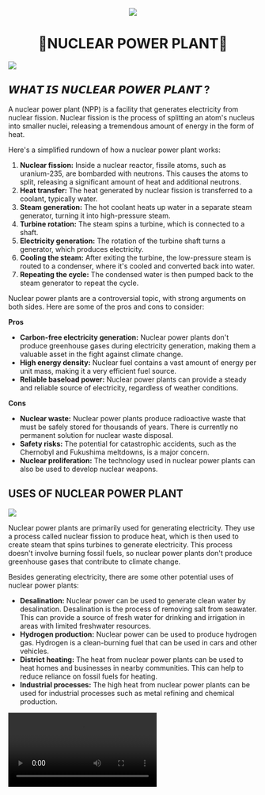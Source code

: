 <p align="center">
  <img src="https://readme-typing-svg.demolab.com?font=Capriola&size=40&duration=4000&pause=450&color=F70069&background=FFFFAA00&center=true&random=false&width=600&height=100&lines=WELCOME+TO+OUR+PROJECT+!; TEAM: GENSHIN" />
</p>


<h1 align="center"> 🌟NUCLEAR POWER PLANT🌟<br></h1>
<p align="center">

![](https://telegra.ph/file/bbd5506b1c56def046fa4.jpg)


## 𝙒𝙃𝘼𝙏 𝙄𝙎 𝙉𝙐𝘾𝙇𝙀𝘼𝙍 𝙋𝙊𝙒𝙀𝙍 𝙋𝙇𝘼𝙉𝙏 ? 

A nuclear power plant (NPP) is a facility that generates electricity from nuclear fission. Nuclear fission is the process of splitting an atom's nucleus into smaller nuclei, releasing a tremendous amount of energy in the form of heat.  


Here's a simplified rundown of how a nuclear power plant works:

1. **Nuclear fission:** Inside a nuclear reactor, fissile atoms, such as uranium-235, are bombarded with neutrons. This causes the atoms to split, releasing a significant amount of heat and additional neutrons.
2. **Heat transfer:** The heat generated by nuclear fission is transferred to a coolant, typically water.  
3. **Steam generation:** The hot coolant heats up water in a separate steam generator, turning it into high-pressure steam.
4. **Turbine rotation:** The steam spins a turbine, which is connected to a shaft.
5. **Electricity generation:** The rotation of the turbine shaft turns a generator, which produces electricity.
6. **Cooling the steam:** After exiting the turbine, the low-pressure steam is routed to a condenser, where it's cooled and converted back into water.
7. **Repeating the cycle:** The condensed water is then pumped back to the steam generator to repeat the cycle.

Nuclear power plants are a controversial topic, with strong arguments on both sides. Here are some of the pros and cons to consider:

**Pros**

* **Carbon-free electricity generation:** Nuclear power plants don't produce greenhouse gases during electricity generation, making them a valuable asset in the fight against climate change.
* **High energy density:** Nuclear fuel contains a vast amount of energy per unit mass, making it a very efficient fuel source.
* **Reliable baseload power:** Nuclear power plants can provide a steady and reliable source of electricity, regardless of weather conditions.

**Cons**

* **Nuclear waste:** Nuclear power plants produce radioactive waste that must be safely stored for thousands of years. There is currently no permanent solution for nuclear waste disposal.
* **Safety risks:** The potential for catastrophic accidents, such as the Chernobyl and Fukushima meltdowns, is a major concern.
* **Nuclear proliferation:** The technology used in nuclear power plants can also be used to develop nuclear weapons.


## USES OF NUCLEAR POWER PLANT ##

![](https://telegra.ph/file/a2403908b641a85024ef3.jpg)

Nuclear power plants are primarily used for generating electricity. They  use a process called nuclear fission to produce heat, which is then used to create steam that spins turbines to generate electricity. This process doesn't involve burning fossil fuels, so nuclear power plants don't produce greenhouse gases that contribute to climate change.

Besides generating electricity, there are some other potential uses of nuclear power plants:

* **Desalination:**  Nuclear power can be used to generate clean water by desalination. Desalination is the process of removing salt from seawater. This can provide a source of fresh water for drinking and irrigation in areas with limited freshwater resources.
* **Hydrogen production:**  Nuclear power can be used to produce hydrogen gas. Hydrogen is a clean-burning fuel that can be used in cars and other vehicles. 
* **District heating:**  The heat from nuclear power plants can be used to heat homes and businesses in nearby communities. This can help to reduce reliance on fossil fuels for heating. 
* **Industrial processes:**  The high heat from nuclear power plants can be used for industrial processes such as metal refining and chemical production.


![](https://telegra.ph/file/55281dd1851fd307c1339.mp4)
